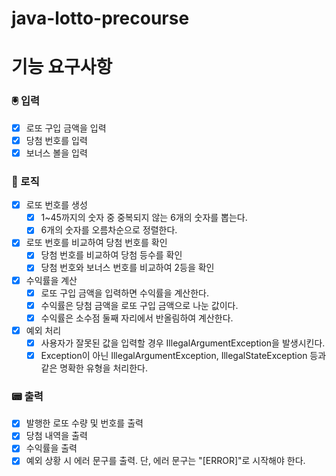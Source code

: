 # java-lotto-precourse

# 기능 요구사항

### 🖲️ 입력

- [x] 로또 구입 금액을 입력
- [x] 당첨 번호를 입력
- [x] 보너스 볼을 입력

### 🎰 로직

- [x] 로또 번호를 생성
    - [x] 1~45까지의 숫자 중 중복되지 않는 6개의 숫자를 뽑는다.
    - [x] 6개의 숫자를 오름차순으로 정렬한다.

- [x] 로또 번호를 비교하여 당첨 번호를 확인
    - [x] 당첨 번호를 비교하여 당첨 등수를 확인
    - [x] 당첨 번호와 보너스 번호를 비교하여 2등을 확인

- [x] 수익률을 계산
    - [x] 로또 구입 금액을 입력하면 수익률을 계산한다.
    - [x] 수익률은 당첨 금액을 로또 구입 금액으로 나눈 값이다.
    - [x] 수익률은 소수점 둘째 자리에서 반올림하여 계산한다.

- [x] 예외 처리
    - [x] 사용자가 잘못된 값을 입력할 경우 IllegalArgumentException을 발생시킨다.
    - [x] Exception이 아닌 IllegalArgumentException, IllegalStateException 등과 같은 명확한 유형을 처리한다.

### 📟 출력

- [x] 발행한 로또 수량 및 번호를 출력
- [x] 당첨 내역을 출력
- [x] 수익률을 출력
- [x] 예외 상황 시 에러 문구를 출력. 단, 에러 문구는 "[ERROR]"로 시작해야 한다.
